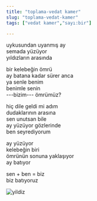 ```yaml
---
title: "toplama-vedat kamer"
slug: "toplama-vedat-kamer"
tags: ["vedat kamer","sayı:bir"]

---
```

uykusundan uyanmış ay  
semada yüzüyor  
yıldızların arasında

bir kelebeğin ömrü  
ay batana kadar sürer anca  
ya senle benim  
benimle senin  
---bizim--- ömrümüz?

hiç dile geldi mi adım  
dudaklarının arasına  
sen unutsan bile  
ay yüzüyor gözlerinde  
ben seyrediyorum

ay yüzüyor  
kelebeğin biri  
ömrünün sonuna yaklaşıyor  
ay batıyor

sen + ben = biz  
biz batıyoruz

![yildiz](/img/17.jpg)